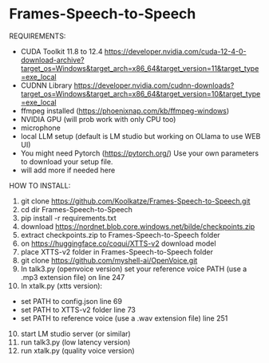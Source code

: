 # Frames-Speech-to-Speech
REQUIREMENTS:

- CUDA Toolkit 11.8 to 12.4 https://developer.nvidia.com/cuda-12-4-0-download-archive?target_os=Windows&target_arch=x86_64&target_version=11&target_type=exe_local
- CUDNN Library https://developer.nvidia.com/cudnn-downloads?target_os=Windows&target_arch=x86_64&target_version=10&target_type=exe_local
- ffmpeg installed (https://phoenixnap.com/kb/ffmpeg-windows)
- NVIDIA GPU (will prob work with only CPU too)
- microphone
- local LLM setup (default is LM studio but working on OLlama to use WEB UI)
- You might need Pytorch (https://pytorch.org/) Use your own parameters to download your setup file.
- will add more if needed here

HOW TO INSTALL:

1. git clone https://github.com/Koolkatze/Frames-Speech-to-Speech.git
2. cd dir Frames-Speech-to-Speech
3. pip install -r requirements.txt
4. download https://nordnet.blob.core.windows.net/bilde/checkpoints.zip
5. extract checkpoints.zip to Frames-Speech-to-Speech folder
6. on https://huggingface.co/coqui/XTTS-v2 download model
7. place XTTS-v2 folder in Frames-Speech-to-Speech folder
8. git clone https://github.com/myshell-ai/OpenVoice.git
9. In talk3.py (openvoice version) set your reference voice PATH (use a .mp3 extension file) on line 247
10. In xtalk.py (xtts version):
- set PATH to config.json line 69
- set PATH to XTTS-v2 folder line 73
- set PATH to reference voice (use a .wav extension file) line 251
10. start LM studio server (or similar)
11. run talk3.py (low latency version)
12. run xtalk.py (quality voice version)

